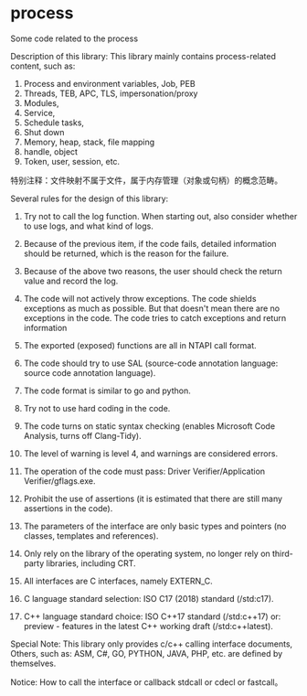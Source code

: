 # process
Some code related to the process

Description of this library:
This library mainly contains process-related content, such as:
1. Process and environment variables, Job, PEB
2. Threads, TEB, APC, TLS, impersonation/proxy
3. Modules,
4. Service,
5. Schedule tasks,
6. Shut down
7. Memory, heap, stack, file mapping
8. handle, object
9. Token, user, session, etc.

特别注释：文件映射不属于文件，属于内存管理（对象或句柄）的概念范畴。


Several rules for the design of this library:
1. Try not to call the log function.
  When starting out, also consider whether to use logs, and what kind of logs.
2. Because of the previous item, if the code fails, detailed information should be returned, which is the reason for the failure.
3. Because of the above two reasons, the user should check the return value and record the log.
4. The code will not actively throw exceptions. The code shields exceptions as much as possible. But that doesn't mean there are no exceptions in the code.
  The code tries to catch exceptions and return information

5. The exported (exposed) functions are all in NTAPI call format.
6. The code should try to use SAL (source-code annotation language: source code annotation language).
7. The code format is similar to go and python.
8. Try not to use hard coding in the code.
9. The code turns on static syntax checking (enables Microsoft Code Analysis, turns off Clang-Tidy).
10. The level of warning is level 4, and warnings are considered errors.
11. The operation of the code must pass: Driver Verifier/Application Verifier/gflags.exe.
12. Prohibit the use of assertions (it is estimated that there are still many assertions in the code).
13. The parameters of the interface are only basic types and pointers (no classes, templates and references).
14. Only rely on the library of the operating system, no longer rely on third-party libraries, including CRT.
15. All interfaces are C interfaces, namely EXTERN_C.
16. C language standard selection: ISO C17 (2018) standard (/std:c17).
17. C++ language standard choice: ISO C++17 standard (/std:c++17) or: preview - features in the latest C++ working draft (/std:c++latest).

Special Note:
This library only provides c/c++ calling interface documents,
Others, such as: ASM, C#, GO, PYTHON, JAVA, PHP, etc. are defined by themselves.


Notice:
How to call the interface or callback stdcall or cdecl or fastcall。

